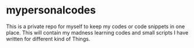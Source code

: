 # mypersonalcodes
This is a private repo for myself to keep my codes or code snippets in one place. This will contain my madness learning codes and small scripts I have written for different kind of Things.

